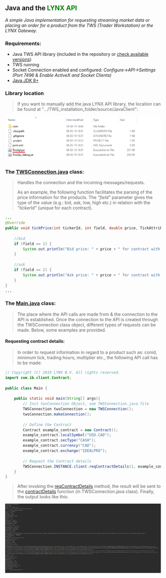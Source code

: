 ## Java and the <span style="color:green">LYNX API</span>

*A simple Java implementation for requesting streaming market data or placing an order for a product from the TWS (Trader Workstation) or the LYNX Gateway.*

### Requirements:

- Java TWS API library (included in the repository or [check available versions](https://lynxbroker.github.io/#/API_versions))
- TWS running
- Socket Connection enabled and configured: *Configure->API->Settings* *(Port 7496 & Enable ActiveX and Socket Clients)*
- [Java JDK 8+](https://www.oracle.com/technetwork/java/javase/downloads/index.html)



### Library location

> If you want to manually add the java LYNX API library, the location can be found at ".../TWS_installation_folder/source/JavaClient":

<p align="center">
  <img src="images/jar_location.png">
</p>


### The [TWSConnection.java](https://github.com/lynxbroker/API-examples/blob/master/Java/request_contract_details/src/TWSConnection.java) class:

> Handles the connection and the incoming messages/requests.
>
> As an example, the following function facilitates the parsing of the price information for the products. The *"field"* parameter gives the type of the value (e.g.: bid, ask, low, high etc.) in relation with the *"tickerId"* (unique for each contract).

```java
...
@Override
public void tickPrice(int tickerId, int field, double price, TickAttrib tickAttrib) {

    //bid
    if (field == 1) {
        System.out.println("Bid price: " + price + " for contract with id " + tickerId);
    }

    //ask
    if (field == 2) {
        System.out.println("Ask price: " + price + " for contract with id " + tickerId);
    }
}
...
```





### The [Main.java](https://github.com/lynxbroker/API-examples/blob/master/Java/request_contract_details/src/Main.java) class:

> The place where the API calls are made from & the connection to the API is established. Once the connection to the API is created through the TWSConnection class object, different types of requests can be made. Below, some examples are provided.



#### Requesting contract details:

> In order to request information in regard to a product such as: conid, minimum tick, trading hours, multiplier etc., the following API call has to be made:



```java
// Copyright (C) 2019 LYNX B.V. All rights reserved.
import com.ib.client.Contract;

public class Main {

    public static void main(String[] args){
        // Init twsConnection Object, see TWSConnection.java file
        TWSConnection twsConnection = new TWSConnection();
        twsConnection.makeConnection();

        // Define the Contract
        Contract example_contract = new Contract();
        example_contract.localSymbol("USD.CAD");
        example_contract.secType("CASH");
        example_contract.currency("CAD");
        example_contract.exchange("IDEALPRO");

        // Request the Contract details
        TWSConnection.INSTANCE.client.reqContractDetails(1, example_contract);
    }
}
```



> After invoking the [reqContractDetails](https://lynxbroker.github.io/#/EClient?id=reqcontractdetails) method, the result will be sent to the [contractDetails](https://lynxbroker.github.io/#/EWrapper?id=contractdetails) function (in TWSConnection.java class). Finally, the output looks like this:




![](images/request_contract_details.png)
